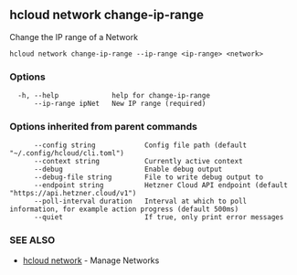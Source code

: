 ## hcloud network change-ip-range

Change the IP range of a Network

```
hcloud network change-ip-range --ip-range <ip-range> <network>
```

### Options

```
  -h, --help             help for change-ip-range
      --ip-range ipNet   New IP range (required)
```

### Options inherited from parent commands

```
      --config string            Config file path (default "~/.config/hcloud/cli.toml")
      --context string           Currently active context
      --debug                    Enable debug output
      --debug-file string        File to write debug output to
      --endpoint string          Hetzner Cloud API endpoint (default "https://api.hetzner.cloud/v1")
      --poll-interval duration   Interval at which to poll information, for example action progress (default 500ms)
      --quiet                    If true, only print error messages
```

### SEE ALSO

* [hcloud network](hcloud_network.md)	 - Manage Networks
